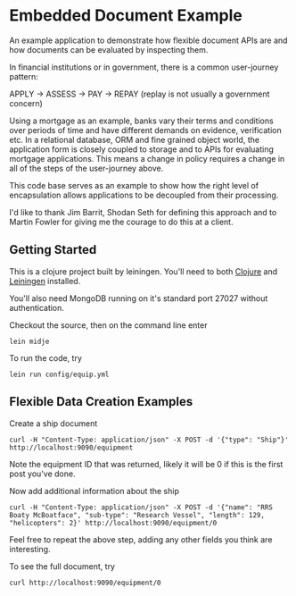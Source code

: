 # Embedded Document Example
An example application to demonstrate how flexible document APIs are and how documents can be evaluated by inspecting them.

In financial institutions or in government, there is a common user-journey pattern:

APPLY -> ASSESS -> PAY -> REPAY (replay is not usually a government concern)

Using a mortgage as an example, banks vary their terms and conditions over periods of time and have different demands on evidence, verification etc.  In a relational database, ORM and fine grained object world, the application form is closely coupled to storage and to APIs for evaluating mortgage applications.  This means a change in policy requires a change in all of the steps of the user-journey above.

This code base serves as an example to show how the right level of encapsulation allows applications to be decoupled from their processing.

I'd like to thank Jim Barrit, Shodan Seth for defining this approach and to Martin Fowler for giving me the courage to do this at a client.

## Getting Started

This is a clojure project built by leiningen.  You'll need to both [Clojure](http://clojure.org) and [Leiningen](http://leiningen.org) installed.

You'll also need MongoDB running on it's standard port 27027 without authentication.

Checkout the source, then on the command line enter

    lein midje

To run the code, try

    lein run config/equip.yml

## Flexible Data Creation Examples

Create a ship document

    curl -H "Content-Type: application/json" -X POST -d '{"type": "Ship"}' http://localhost:9090/equipment

Note the equipment ID that was returned, likely it will be 0 if this is the first post you've done.

Now add additional information about the ship

    curl -H "Content-Type: application/json" -X POST -d '{"name": "RRS Boaty McBoatface", "sub-type": "Research Vessel", "length": 129, "helicopters": 2}' http://localhost:9090/equipment/0

Feel free to repeat the above step, adding any other fields you think are interesting.

To see the full document, try

    curl http://localhost:9090/equipment/0

